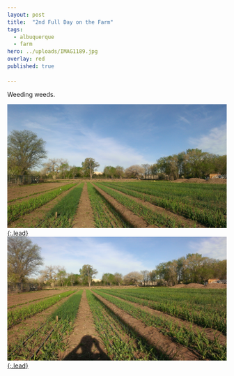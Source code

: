 ```yaml
---
layout: post
title:  "2nd Full Day on the Farm"
tags:
  - albuquerque
  - farm
hero: ../uploads/IMAG1189.jpg
overlay: red
published: true

---
```


Weeding weeds.

[![selling metal at the scrap yard](../uploads/IMAG1189.jpg){:.lead}](../uploads/IMAG1189.jpg)
[![my shadow](../uploads/IMAG1188.jpg){:.lead}](../uploads/IMAG1188.jpg)